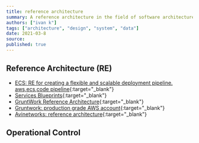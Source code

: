 ```yaml
---
title: reference architecture
summary: A reference architecture in the field of software architecture or enterprise architecture provides a template solution for an architecture for a particular domain.
authors: ["ivan k"]
tags: ["architecture", "design", "system", "data"]
date: 2021-03-8
source:
published: true
---
```


## Reference Architecture (RE)

- [ECS: RE for creating a flexible and scalable deployment pipeline. aws,ecs,code pipeline][ecs-ref-architecture]{:target="_blank"}
- [Services Blueprints](https://www.nngroup.com/articles/service-blueprints-definition){:target="_blank"}
- [GruntWork Reference Architecture](https://gruntwork.io/reference-architecture/){:target="_blank"}
- [Gruntwork: production grade AWS account][gruntwork-production-grade]{:target="_blank"}
- [Avinetworks: reference architecture](https://avinetworks.com/docs/17.2/aws-reference-architecture){:target="_blank"}

## Operational Control


<!-- resources -->
[ecs-ref-architecture]: https://github.com/awslabs/ecs-refarch-continuous-deployment
[gruntwork-production-grade]: https://gruntwork.io/guides/foundations/how-to-configure-production-grade-aws-account-structure
